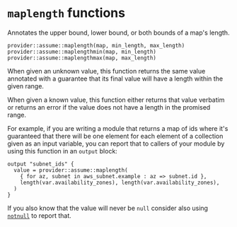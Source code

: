 # `maplength` functions

Annotates the upper bound, lower bound, or both bounds of a map's length.

```hcl
provider::assume::maplength(map, min_length, max_length)
provider::assume::maplengthmin(map, min_length)
provider::assume::maplengthmax(map, max_length)
```

When given an unknown value, this function returns the same value annotated
with a guarantee that its final value will have a length within the given
range.

When given a known value, this function either returns that value verbatim
or returns an error if the value does not have a length in the promised range.

For example, if you are writing a module that returns a map of ids where
it's guaranteed that there will be one element for each element of a collection
given as an input variable, you can report that to callers of your module by
using this function in an `output` block:

```hcl
output "subnet_ids" {
  value = provider::assume::maplength(
    { for az, subnet in aws_subnet.example : az => subnet.id },
    length(var.availability_zones), length(var.availability_zones),
  )
}
```

If you also know that the value will never be `null` consider also using
[`notnull`](./notnull.md) to report that.
